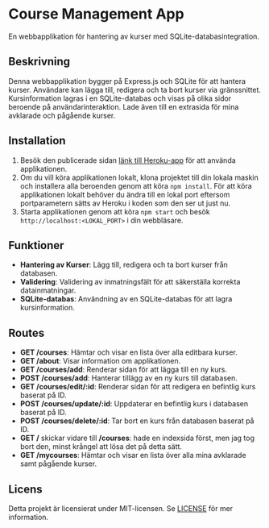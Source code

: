 # Course Management App

En webbapplikation för hantering av kurser med SQLite-databasintegration.

## Beskrivning

Denna webbapplikation bygger på Express.js och SQLite för att hantera kurser. Användare kan lägga till, redigera och ta bort kurser via gränssnittet. Kursinformation lagras i en SQLite-databas och visas på olika sidor beroende på användarinteraktion.
Lade även till en extrasida för mina avklarade och pågående kurser.

## Installation

1. Besök den publicerade sidan [länk till Heroku-app](https://joni2307-be-m1-aba40a1f039a.herokuapp.com/courses) för att använda applikationen.
2. Om du vill köra applikationen lokalt, klona projektet till din lokala maskin och installera alla beroenden genom att köra `npm install`. För att köra applikationen lokalt behöver du ändra till en lokal port eftersom portparametern sätts av Heroku i koden som den ser ut just nu.
3. Starta applikationen genom att köra `npm start` och besök `http://localhost:<LOKAL_PORT>` i din webbläsare.

## Funktioner

- **Hantering av Kurser**: Lägg till, redigera och ta bort kurser från databasen.
- **Validering**: Validering av inmatningsfält för att säkerställa korrekta datainmatningar.
- **SQLite-databas**: Användning av en SQLite-databas för att lagra kursinformation.

## Routes

- **GET /courses**: Hämtar och visar en lista över alla editbara kurser.
- **GET /about**: Visar information om applikationen.
- **GET /courses/add**: Renderar sidan för att lägga till en ny kurs.
- **POST /courses/add**: Hanterar tillägg av en ny kurs till databasen.
- **GET /courses/edit/:id**: Renderar sidan för att redigera en befintlig kurs baserat på ID.
- **POST /courses/update/:id**: Uppdaterar en befintlig kurs i databasen baserat på ID.
- **POST /courses/delete/:id**: Tar bort en kurs från databasen baserat på ID.
- **GET /** skickar vidare till **/courses**: hade en indexsida först, men jag tog bort den, minst krångel att lösa det på detta sätt.
- **GET /mycourses**: Hämtar och visar en lista över alla mina avklarade samt pågående kurser.

## Licens

Detta projekt är licensierat under MIT-licensen. Se [LICENSE](https://opensource.org/licenses/MIT) för mer information.
